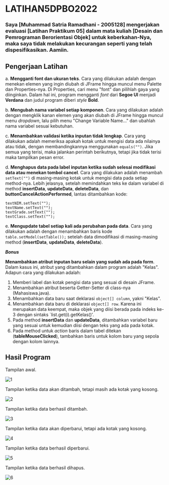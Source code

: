 # LATIHAN5DPBO2022
### Saya [Muhammad Satria Ramadhani - 2005128] mengerjakan evaluasi [Latihan Praktikum 05] dalam mata kuliah [Desain dan Pemrograman Berorientasi Objek] untuk keberkahan-Nya, maka saya tidak melakukan kecurangan seperti yang telah dispesifikasikan. Aamiin.

## Pengerjaan Latihan

a. **Mengganti font dan ukuran teks**. Cara yang dilakukan adalah dengan menekan elemen yang ingin diubah di JFrame hingga muncul menu Palette dan Properties-nya. Di Properties, cari menu "font" dan pilihlah gaya yang diinginkan. Dalam hal ini, program mengganti *font* dari **Segoe UI** menjadi **Verdana** dan judul program diberi *style* **Bold**.

b. **Mengubah nama variabel setiap komponen**. Cara yang dilakukan adalah dengan mengklik kanan elemen yang akan diubah di JFrame hingga muncul menu *dropdown*, lalu pilih menu "Change Variable Name..." dan ubahlah nama variabel sesuai kebutuhan.

c. **Menambahkan validasi ketika inputan tidak lengkap**. Cara yang dilakukan adalah memeriksa apakah kotak untuk mengisi data ada nilainya atau tidak, dengan membandingkannya menggunakan `equals("")`. Jika semua yang terisi, maka jalankan perintah berikutnya, tetapi jika tidak terisi maka tampilkan pesan error.

d. **Menghapus data pada label inputan ketika sudah selesai modifikasi data atau menekan tombol cancel**. Cara yang dilakukan adalah menambah `setText("")` di masing-masing kotak untuk mengisi data pada setiap method-nya. Lebih jelasnya, setelah memindahkan teks ke dalam variabel di method **insertData**, **updateData**, **deleteData**, dan **buttonCancelActionPerformed**, lantas ditambahkan kode:

```
textNIM.setText("");
textName.setText("");
textGrade.setText("");
textClass.setText("");
```

e. **Mengupdate tabel setiap kali ada perubahan pada data**. Cara yang dilakukan adalah dengan menambahkan baris kode `table.setModel(setTable());` setelah data dimodifikasi di masing-masing method (**insertData**, **updateData**, **deleteData**).

***Bonus***

**Menambahkan atribut inputan baru selain yang sudah ada pada form**. Dalam kasus ini, atribut yang ditambahkan dalam program adalah "Kelas". Adapun cara yang dilakukan adalah:

1. Memberi label dan kotak pengisi data yang sesuai di desain JFrame.
2. Menambahkan atribut beserta Getter-Setter di class-nya (Mahasiswa.java).
3. Menambahkan data baru saat deklarasi `object[] column`, yakni "Kelas".
4. Menambahkan data baru di deklarasi `object[] row`. Karena ini merupakan data keempat, maka objek yang diisi berada pada indeks ke-3 dengan sintaks `list.get(i).getKelas()'.
5. Pada method **insertData** dan **updateData**, ditambahkan variabel baru yang sesuai untuk kemudian diisi dengan teks yang ada pada kotak.
6. Pada method untuk *action* baris dalam tabel ditekan (**tableMouseClicked**), tambahkan baris untuk kolom baru yang sepola dengan kolom lainnya.

## Hasil Program

Tampilan awal.

![1](https://user-images.githubusercontent.com/72297396/158768360-df185249-b9e0-463c-9a05-2f917d35ac30.png)

Tampilan ketika data akan ditambah, tetapi masih ada kotak yang kosong.

![2](https://user-images.githubusercontent.com/72297396/158768464-728ff3a6-7740-4c20-a734-b87f6d2b2632.png)

Tampilan ketika data berhasil ditambah.

![3](https://user-images.githubusercontent.com/72297396/158768504-c8d064e6-5791-45bb-ab4c-b1fb80fe852c.png)

Tampilan ketika data akan diperbarui, tetapi ada kotak yang kosong.

![4](https://user-images.githubusercontent.com/72297396/158768577-cbc24827-5072-47a8-a05a-2be6b250d207.png)

Tampilan ketika data berhasil diperbarui.

![5](https://user-images.githubusercontent.com/72297396/158768625-cf3a9068-c70a-4354-9b75-c492f3082963.png)

Tampilan ketika data berhasil dihapus.

![6](https://user-images.githubusercontent.com/72297396/158768654-1c9f5677-3dbc-4b21-b8d8-fda6e637f6d2.png)

